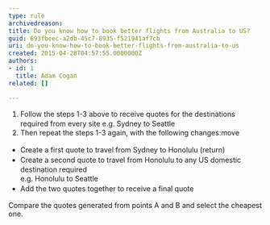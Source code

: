 ```yaml
---
type: rule
archivedreason: 
title: Do you know how to book better flights from Australia to US?
guid: 693fbeec-a2db-45c7-8935-f521941af7cb
uri: do-you-know-how-to-book-better-flights-from-australia-to-us
created: 2015-04-28T04:57:55.0000000Z
authors:
- id: 1
  title: Adam Cogan
related: []

---
```



<ol><li><span style="line-height&#58;20px;">​Follow the steps 1-3 above to receive quotes for the destinations required from every site e.g. Sydney to Seattle</span><br></li><li><span style="line-height&#58;20px;">Then repeat the steps 1-3 again, with the following changes&#58;​move​</span><br></li></ol><ul><li><span style="line-height&#58;20px;">Create a first quote to travel from Sydney to Honolulu (return)</span><br></li><li><span style="line-height&#58;20px;">Create a second quote to travel from Honolulu to any US domestic destination required<br></span><span style="line-height&#58;20px;">e</span><span style="line-height&#58;20px;">.g. Honolulu to Seattle</span></li><li><span style="line-height&#58;20px;">​Add the two quotes together to receive a final quote</span></li></ul><div>Compare the quotes generated from points A and B and select the cheapest one.<br></div>
<br><excerpt class='endintro'></excerpt><br>



